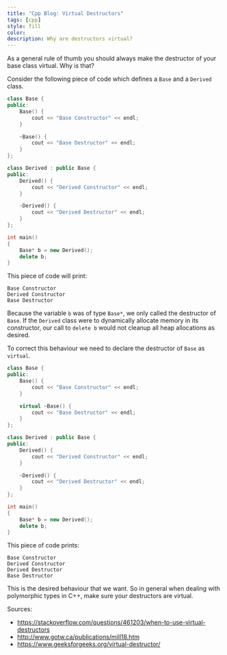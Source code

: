 ```yaml
---
title: "Cpp Blog: Virtual Destructors"
tags: [cpp]
style: fill
color:
description: Why are destructors virtual?
---
```


As a general rule of thumb you should always make the destructor of your base class virtual. Why is that?

Consider the following piece of code which defines a `Base` and a `Derived` class.

```cpp
class Base {
public:
    Base() {
        cout << "Base Constructor" << endl;
    }

    ~Base() {
        cout << "Base Destructor" << endl;
    }
};

class Derived : public Base {
public:
    Derived() {
        cout << "Derived Constructor" << endl;
    }

    ~Derived() {
        cout << "Derived Destructor" << endl;
    }
};

int main()
{
    Base* b = new Derived();
    delete b;
}
```

This piece of code will print:
```
Base Constructor
Derived Constructor
Base Destructor
```

Because the variable `b` was of type `Base*`, we only called the destructor of `Base`. If the `Derived` class were to dynamically allocate memory in its constructor, our call to `delete b` would not cleanup all heap allocations as desired.

To correct this behaviour we need to declare the destructor of `Base` as `virtual`.


```cpp
class Base {
public:
    Base() {
        cout << "Base Constructor" << endl;
    }

    virtual ~Base() {
        cout << "Base Destructor" << endl;
    }
};

class Derived : public Base {
public:
    Derived() {
        cout << "Derived Constructor" << endl;
    }

    ~Derived() {
        cout << "Derived Destructor" << endl;
    }
};

int main()
{
    Base* b = new Derived();
    delete b;
}
```

This piece of code prints:
```
Base Constructor
Derived Constructor
Derived Destructor
Base Destructor
```

This is the desired behaviour that we want. So in general when dealing with polymorphic types in C++, make sure your destructors are virtual.



Sources:
- https://stackoverflow.com/questions/461203/when-to-use-virtual-destructors
- http://www.gotw.ca/publications/mill18.htm
- https://www.geeksforgeeks.org/virtual-destructor/